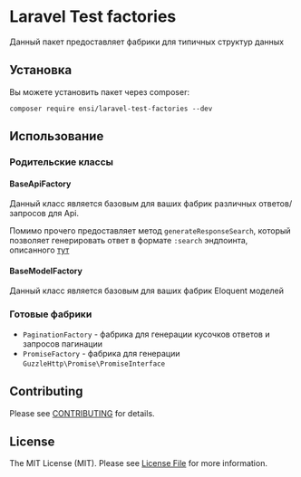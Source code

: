 # Laravel Test factories

Данный пакет предоставляет фабрики для типичных структур данных

## Установка

Вы можете установить пакет через composer:

`composer require ensi/laravel-test-factories --dev`

## Использование

### Родительские классы

#### BaseApiFactory

Данный класс является базовым для ваших фабрик различных ответов/запросов для Api. 

Помимо прочего предоставляет метод `generateResponseSearch`, который позволяет генерировать ответ в формате `:search` эндпоинта, описанного [тут](https://docs.ensi.tech/guidelines/api#стандартные-методы-search)

#### BaseModelFactory

Данный класс является базовым для ваших фабрик Eloquent моделей

### Готовые фабрики

- `PaginationFactory` - фабрика для генерации кусочков ответов и запросов пагинации
- `PromiseFactory` - фабрика для генерации `GuzzleHttp\Promise\PromiseInterface` 

## Contributing

Please see [CONTRIBUTING](.github/CONTRIBUTING.md) for details.

## License

The MIT License (MIT). Please see [License File](LICENSE.md) for more information.
